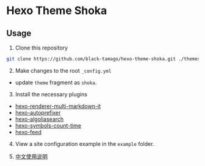 # Hexo Theme Shoka

## Usage

1. Clone this repository

``` bash
git clone https://github.com/black-tamago/hexo-theme-shoka.git ./themes/shoka
```

2. Make changes to the root `_config.yml`
  - update `theme` fragment as `shoka`.  

3. Install the necessary plugins
  - [hexo-renderer-multi-markdown-it](https://www.npmjs.com/package/hexo-renderer-multi-markdown-it)
  - [hexo-autoprefixer](https://www.npmjs.com/package/hexo-autoprefixer)
  - [hexo-algoliasearch](https://www.npmjs.com/package/hexo-algoliasearch)
  - [hexo-symbols-count-time](https://www.npmjs.com/package/hexo-symbols-count-time)
  - [hexo-feed](https://www.npmjs.com/package/hexo-feed)

4. View a site configuration example in the `example` folder.

5. [中文使用说明](https://shoka.lostyu.me/computer-science/note/theme-shoka-doc/)
